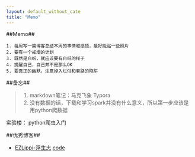 ```yaml
---
layout: default_without_cate
title: "Memo"
---
```


##Memo##

	1. 每周写一篇博客总结本周的事情和感悟，最好能贴一些照片
	2. 要有一个戒烟的计划
	3. 既然是白纸，就应该要有白纸的样子
	4. 提醒自己，自己并不是那么OK
	5. 要真正的幽默，注意掉入烂俗和套路的陷阱


##备忘##

>1. markdown笔记：马克飞象 Typora
>2. 没有数据的话，下载和学习spark并没有什么意义，所以第一步应该是用python爬数据

实验楼：
python爬虫入门

##优秀博客##
- [EZLippi-浮生志](http://www.ezlippi.com/) [code](https://github.com/EZLippi/EZLippi.github.io)

